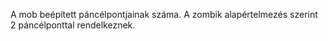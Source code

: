 A mob beépített páncélpontjainak száma. A zombik alapértelmezés szerint 2 páncélponttal rendelkeznek.